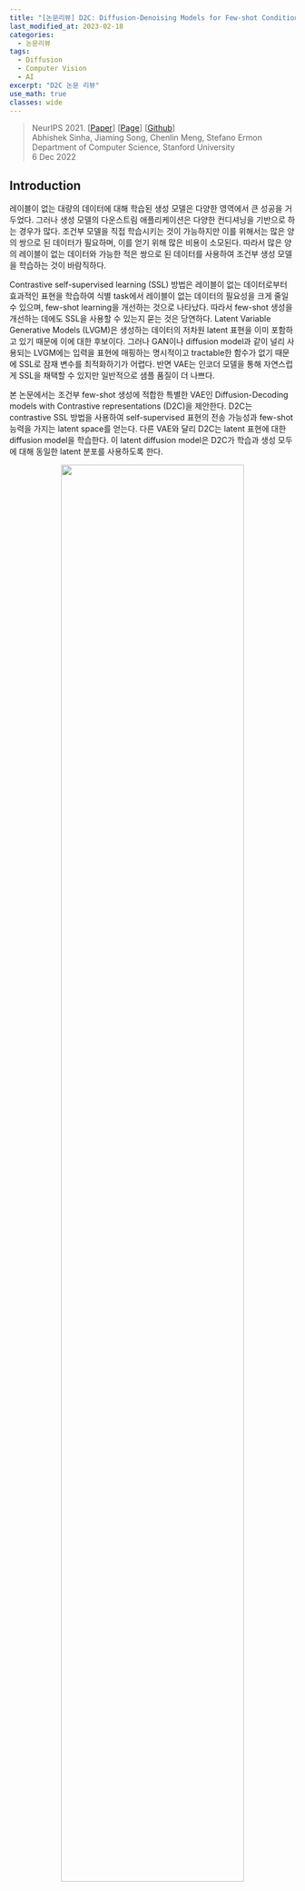 ```yaml
---
title: "[논문리뷰] D2C: Diffusion-Denoising Models for Few-shot Conditional Generation"
last_modified_at: 2023-02-18
categories:
  - 논문리뷰
tags:
  - Diffusion
  - Computer Vision
  - AI
excerpt: "D2C 논문 리뷰"
use_math: true
classes: wide
---
```


> NeurIPS 2021. [[Paper](https://arxiv.org/abs/2106.06819)] [[Page](https://d2c-model.github.io/)] [[Github](https://github.com/d2c-model/d2c-model.github.io)]  
> Abhishek Sinha, Jiaming Song, Chenlin Meng, Stefano Ermon  
> Department of Computer Science, Stanford University  
> 6 Dec 2022  

## Introduction
레이블이 없는 대량의 데이터에 대해 학습된 생성 모델은 다양한 영역에서 큰 성공을 거두었다. 그러나 생성 모델의 다운스트림 애플리케이션은 다양한 컨디셔닝을 기반으로 하는 경우가 많다. 조건부 모델을 직접 학습시키는 것이 가능하지만 이를 위해서는 많은 양의 쌍으로 된 데이터가 필요하며, 이를 얻기 위해 많은 비용이 소모된다. 따라서 많은 양의 레이블이 없는 데이터와 가능한 적은 쌍으로 된 데이터를 사용하여 조건부 생성 모델을 학습하는 것이 바람직하다.

Contrastive self-supervised learning (SSL) 방법은 레이블이 없는 데이터로부터 효과적인 표현을 학습하여 식별 task에서 레이블이 없는 데이터의 필요성을 크게 줄일 수 있으며, few-shot learning을 개선하는 것으로 나타났다. 따라서 few-shot 생성을 개선하는 데에도 SSL을 사용할 수 있는지 묻는 것은 당연하다. Latent Variable Generative Models (LVGM)은 생성하는 데이터의 저차원 latent 표현을 이미 포함하고 있기 때문에 이에 대한 후보이다. 그러나 GAN이나 diffusion model과 같이 널리 사용되는 LVGM에는 입력을 표현에 매핑하는 명시적이고 tractable한 함수가 없기 때문에 SSL로 잠재 변수를 최적화하기가 어렵다. 반면 VAE는 인코더 모델을 통해 자연스럽게 SSL을 채택할 수 있지만 일반적으로 샘플 품질이 더 나쁘다. 

본 논문에서는 조건부 few-shot 생성에 적합한 특별한 VAE인 Diffusion-Decoding models with Contrastive representations (D2C)을 제안한다. D2C는 contrastive SSL 방법을 사용하여 self-supervised 표현의 전송 가능성과 few-shot 능력을 가지는 latent space를 얻는다. 다른 VAE와 달리 D2C는 latent 표현에 대한 diffusion model을 학습한다. 이 latent diffusion model은 D2C가 학습과 생성 모두에 대해 동일한 latent 분포를 사용하도록 한다. 

<center><img src='{{"/assets/img/d2c/d2c-fig1.PNG" | relative_url}}' width="80%"></center>
<br>
저자들은 이 접근법이 기존의 계층적 VAE보다 더 나은 샘플 품질로 이어질 수 있는 이유를 설명한다. 레이블이 지정된 예제나 조작 제약 조건을 통해 조건이 정의되는 조건부 생성에 D2C를 적용하는 방법에 대해 자세히 설명한다. 이 접근 방식은 컨디셔닝을 제공하는 식별 모델과 latent space에 대한 generative diffusion model을 결합하며 이미지 space에 직접 작용하는 방법보다 계산적으로 더 효율적이다. (위 그림 참고)

## Problem Statement
기존의 많은 방법은 일부 알려진 조건에 최적화되어 있거나 사전 학습에 사용할 수 있는 이미지와 조건 사이에 풍부한 쌍을 가정한다. 본 논문에서는 쌍을 이룬 데이터에 대해 학습하지 않는다. 고품질의 latent 표현이 unconditional한 이미지 생성에 필수적인 것은 아니지만 SSL 표현이 다운스트림 task에서 라벨링 작업을 줄이는 것과 유사하게 제한된 supervision으로 특정 조건을 지정하려는 경우 유용할 수 있다. 강력한 사용 사례는 이미지 조작을 통해 데이터셋의 편향을 감지하고 제거하는 것이다. 여기서 우리는 잘 알려진 편향을 해결할 뿐만 아니라 예측하기 어려운 다른 편향을 사회적 요구에 맞게 조정해야 한다. 

따라서 바람직한 생성 모델은 샘플 품질이 높을 뿐만 아니라 유용한 latent 표현도 포함해야 한다. VAE는 인코더 내에 SSL을 통합할 수 있기 때문에 풍부한 latent 표현을 학습하는 데 이상적이지만 일반적으로 GAN이나 diffusion model과 동일한 수준의 샘플 품질을 달성하지 못한다.

## Diffusion-Decoding Generative Models with Contrastive Learning
위의 문제를 해결하기 위해 고품질 샘플과 고품질 latent 표현이 있는 VAE의 확장인 D2C를 제시하므로 few-shot 조건부 생성에 매우 적합하다. 또한 GAN 기반 방법과 달리 D2C는 불안정한 적대적 훈련을 포함하지 않는다. (아래표 참고)

<center><img src='{{"/assets/img/d2c/d2c-table1.PNG" | relative_url}}' width="60%"></center>
<br>
이름에서 알 수 있듯이 D2C의 생성 모델에는 두 가지 구성 요소 diffusion과 decoding이 있다. Diffusion 요소는 latent space에서 연산을 하고 decoding 요소는 latent 표현을 이미지로 매핑한다. $\alpha$를 diffusion 랜덤 변수로 사용한다 $z^({0}) \sim p^{(0)} (z^{(0)}) := \mathcal{N}(0,I)$는 $\alpha = 0$인 noisy한 latent 변수이고, $z^{(1)}$은 $\alpha = 1$인 깨끗한 latent 변수이다. D2C의 생성 프로세스는 $p_\theta (x \vert z^{(0)})$으로 나타내며 다음과 같이 정의된다. 

$$
\begin{equation}
z^{(0)} \sim p^{(0)} (z^{(0)}) = \mathcal{N}(0, I), \quad z^{(1)} \sim \underbrace{p_\theta^{(0, 1)} (z^{(1)}) \vert z^{(0)}}_{\textrm{difusion}}, \quad x \sim \underbrace{p_\theta (x \vert z^{(1)})}_{\textrm{decoding}}
\end{equation}
$$

즉, D2C 모델은 diffusion process로 $z^{(1)}$을 만들고 $x$로 디코딩한다. 

D2C 모델을 학습하기 위하여, inference model $q_\phi (z^{(1)} \vert x)$를 사용하여 $x$의 적합한 latent 변수 $z^{(1)}$을 예측한다. 이 모델은 SSL 방법을 바로 통합할 수 있으며 다음 목적 함수로 나타낼 수 있다. 

$$
\begin{aligned}
L_\textrm{D2C} (\theta, \phi; w) & := L_\textrm{D2} (\theta, \phi; w) + \lambda L_\textrm{C} (q_\phi) \\
L_\textrm{D2} (\theta, \phi; w) & := \mathbb{E}_{x \sim p_\textrm{data}, z^{(1)} \sim q_\phi (z^{(1)} \vert x)} [-\log p(x \vert z^{(1)}) + l_\textrm{diff} (z^{(1)}; w, \theta)] \\
l_\textrm{diff} (x; w, \theta) & := \sum_{i=1}^T w(\alpha_i) \mathbb{E}_{\epsilon \sim \mathcal{N}(0,I)} [\| \epsilon - \epsilon_\theta (x^{(\alpha_i)}, \alpha_i) \|_2^2] \\
x^{(\alpha_i)} & := \sqrt{\alpha_i} x + \sqrt{1 - \alpha_i} \epsilon
\end{aligned}
$$

$L_\textrm{C} (q_\phi)$는 풍부한 data augmentation을 포함하는 임의의 contrastive predictive coding objective이고, $\lambda > 0$는 가중치 hyperparameter이다. $L_\textrm{D2}$는 reconstruction loss와 diffusion loss를 포함한다. 

D2C의 생성 모델과 inference 모델은 아래 그림과 같다. 

<center><img src='{{"/assets/img/d2c/d2c-fig2.PNG" | relative_url}}' width="70%"></center>

### 1. Relationship to maximum likelihood
$L_\textrm{D2}$는 VAE의 목적 함수와 비슷하다. $L_\textrm{D2}$는 log-likelihood의 variational lower bound와 깊게 연결되어 있다. 

**Theorem 1.** 임의의 가능한 $$\{\alpha_i\}_{i=1}^T$$에 대하여, $-L_\textrm{D2}$가 log-likelihood의 variational lower boundary인 가중치 $$\hat{w} : \{\alpha_i\}_{i=1}^T \rightarrow \mathbb{R}_{+}$$가 diffusion 목적 함수를 위해 존재한다. 

$$
\begin{aligned}
-L_\textrm{D2} (\theta, \phi; \hat{w}) \le \mathbb{E}_{p_\textrm{data}} [\log p_\theta (x)] \\
p_\theta (x) := \mathbb{E}_{x_0 \sim p^{(0)} (z^{(0)})} [p_\theta (x \vert z^{(0)})]
\end{aligned}
$$

### 2. D2C models address latent posterior mismatch in VAEs
저자들은 D2C는 VAE의 특수한 경우이지만 VAE 방법의 오랜 문제, 즉 사전 확률 분포 $p_\theta (z)$와 사후 확률 분포 $$q_\phi (z) := \mathbb{E}_{p_\textrm{data}} (x)$$ 간의 불일치를 해결한다는 점에서 D2C가 사소하지 않다고 주장한다. 불일치는 사전 확률에 "구멍"을 생성할 수 있다. 즉, 사후 확률이 학습 중에 커버하지 못하여 생성 중에 사용된 많은 latent 변수가 학습되지 않았을 가능성이 높기 때문에 샘플 품질이 나빠진다. 다음 정의에서 이 개념을 공식화합니다.

**Definition 1 (Prior hole).** $p(z)$와 $q(z)$를 $\textrm{supp}(q) \subseteq \textrm{supp}(p)$인 분포라고 하자. 집합 $S \in \textrm{supp}(P)$일 때, $q$가 $p$에 대하여 $\int_S p(z)dz \ge \delta$이고 $\int_S q(z)dz \le \epsilon$인 $(\epsilon, \delta)$-prior hole을 가진다고 한다. ($\epsilon$, $\delta$ \in (0, 1), $\delta > \epsilon$)

직관적으로 $q_\phi (z)$에 큰 $\delta$와 작은 $\epsilon$의 prior hole이 있는 경우(ex. 학습 샘플 수에 반비례) prior hole 내의 latent 변수는 학습 중에 절대 표시되지 않을 가능성이 크지만 ($\epsilon$가 작음) 샘플을 생성하는 데 자주 사용된다 ($\delta$가 큼). 

대부분의 기존 방법은 KL-divergence나 Wasserstein 거리와 같은 특정 통계적 발산을 최적화하여 이 문제를 해결한다. 그러나 특히 $q_\phi (z)$가 매우 유연할 때 특정 발산 값을 합리적으로 낮게 최적화하더라도 prior hole이 제거되지 않을 수 있다. 

**Theorem 2.** $p_\theta (z) = \mathcal{N}(0,I)$라 하자. 임의의 $\epsilon > 0$과 $\gamma > 0$에 대하여 $D_\textrm{KL} (q_\phi \|\| p_\theta ) \le \log 2$이고 $W_2 (q_\phi, p_\theta)$인 $(\epsilon, 0.49)$-prior holde를 가진 $q_\phi (z)$가 존재한다. 

최적화에 의해 prior hole을 처리하는 것과는 대조적으로 diffusion model은 $z^{(1)}$에서 $z^{(0)}$까지의 diffusion process는 $\alpha \rightarrow 0$일 때 $z^{(\alpha)}$가 항상 표준 가우시안으로 수렴하도록 구성되기 때문에 prior hole을 제거한다. 결과적으로 학습 중에 사용되는 latent 변수의 분포는 생성에서 사용되는 분포와 임의로 근접하며 GAN에서도 마찬가지이다. 따라서 저자들의 주장은 VAE와 NF보다 GAN이나 diffusion model에서 더 나은 샘플 품질 결과를 관찰하는 이유에 대한 설명을 제공한다. 

## Few-shot Conditional Generation with D2C
#### Algorithm
<center><img src='{{"/assets/img/d2c/d2c-algo1.PNG" | relative_url}}' width="45%"></center>
<br>
Algorithm 1은 몇 개의 이미지에서의 조건부 생성을 위한 일반적인 알고리즘을 설명한다. Latent space $r_\psi (c \vert z^{(1)})$에 대한 모델을 사용하여 diffusion prior로 비정규화 분포에서 조건부 latent를 만든다. 이는  rejection sampling이나 Langevin dynamics와 같은 다양한 방식으로 구현될 수 있다. 

#### Conditions from labeled examples
레이블이 지정된 몇 가지 예시가 주어지면 특정 레이블로 다양한 샘플을 생성하려고 한다. 레이블이 지정된 예시의 경우 latent space에 대해 clasifier를 직접 학습할 수 있다. 이를 $r_\psi (c \vert z^{(1)})$로 표시하고 $c$는 클래스 레이블이고 $z^{(1)}$은 $x$의 latent 표현이다. 이러한 예제에 레이블이 없는 경우, 새 예제에 "positive"를 지정하고 학습 데이터에 "unlabeled"를 지정하는 positive-unlabeled (PU) classifier를 학습할 수 있다. 그런 다음 diffusion model과 함께 classifier를 사용하여 $z^{(1)}$의 적합한 값을 생성한다. 

#### Conditions from manipulation constraints
레이블이 지정된 몇 가지 예시가 주어지면 이미지를 조작하는 방법을 배우고자 한다. 특히 "$x$는 레이블 $c$를 갖지만 이미지 $\bar{x}$와 유사하다"라는 이벤트에 대해 컨디셔닝한다. 여기서 $r_psi (c \vert z^{(1)})$는 classifier 조건부 확률과 latent $\bar{z}^{(1)}$의 정확도 사이의 비정규화 곱이다. Algorithm의 라인 4를 Lanvegin과 유사한 절차로 구현한다. 여기서 classifier 확률에 대해 gradient step을 수행한 다음 diffusion model로 이 gradient step을 수정한다. 많은 GAN 기반 방법과 달리 D2C는 평가 시 inversion 절차를 최적화할 필요가 없으므로 latent 값 계산이 훨씬 빠르다. 또한 D2C는 reconstruction loss로 인해 원본 이미지의 fine한 특징을 더 잘 유지한다.

## Experiments
### 1. Unconditional generation
다음은 샘플 품질을 비교한 표이다. 위의 표는 생성과 표현의 품질을 측정한 표이고, 아래 표는 다양한 얼굴 데이터셋에 대한 FID를 측정한 표이다. 

<center><img src='{{"/assets/img/d2c/d2c-table2.PNG" | relative_url}}' width="80%"></center>
<center><img src='{{"/assets/img/d2c/d2c-table3.PNG" | relative_url}}' width="55%"></center>
<br>

다음은 diffusion step에 따른 샘플 품질을 비교한 표이다.

<center><img src='{{"/assets/img/d2c/d2c-table4.PNG" | relative_url}}' width="80%"></center>
<br>
다음은 CIFAR-10 (왼쪽), fMoW (중간), FFHQ (오른쪽)에서 생성된 샘플들이다.

<center><img src='{{"/assets/img/d2c/d2c-fig3.PNG" | relative_url}}' width="95%"></center>

### 2. Few-shot conditional generation from examples
다음은 레이블에 따른 few-shot 조건부 생성의 FID를 측정한 표이다.

<center><img src='{{"/assets/img/d2c/d2c-table5.PNG" | relative_url}}' width="70%"></center>
<br>

### 3. Few-shot conditional generation from manipulation constraints
저자들은 CelebA-256 데이터셋에서 두 속성 blond와 red lipstick에 대하여 Amazon Mechanical Turk (AMT) 평가를 수행하였다. 다음은 blond(위)와 red lipstick(아래)에 대한 이미지 조작 결과이다. 

<center><img src='{{"/assets/img/d2c/d2c-fig4.PNG" | relative_url}}' width="80%"></center>
<br>
다음은 AMT 평가 결과를 나타낸 그래프이다. 4개의 모델로 생성한 이미지 중 하나를 AMT evaluator가 선택한 것이다. 

<center><img src='{{"/assets/img/d2c/d2c-fig5.PNG" | relative_url}}' width="80%"></center>